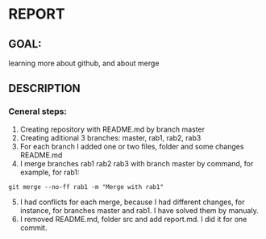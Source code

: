# REPORT

## GOAL: 
learning more about github, and about merge

## DESCRIPTION
### Ceneral steps:
1) Creating repository with README.md by branch master
2) Creating aditional 3 branches: master, rab1, rab2, rab3
3) For each branch I added one or two files, folder and some changes README.md
4) I merge branches rab1 rab2 rab3 with branch master by command, for example, for rab1: 
```
git merge --no-ff rab1 -m "Merge with rab1"
```
5) I had conflicts for each merge, because I had different changes, for instance, for branches master and rab1. I have solved them by manualy.
6) I removed README.md, folder src and add report.md. I did it for one commit.